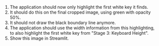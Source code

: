 1. The application should now only highlight the first white key it finds.
2. It should do this on the final cropped image, using green with opacity 50%.
3. It should not draw the black boundary line anymore.
4. The application should use the width information from this highlighting, to also highlight the first white key from "Stage 3: Keyboard Height".
5. Show this image in Streamlit.